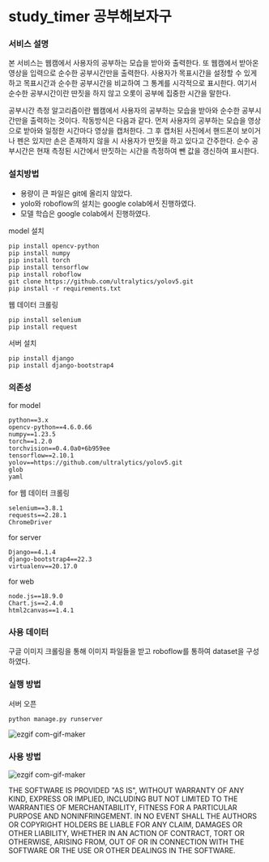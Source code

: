 # study_timer 공부해보자구

### 서비스 설명

본 서비스는 웹캠에서 사용자의 공부하는 모습을 받아와 출력한다. 또 웹캠에서 받아온 영상을 입력으로 순수한 공부시간만을 출력한다. 사용자가 목표시간을 설정할 수 있게 하고 목표시간과 순수한 공부시간을 비교하여 그 통계를 시각적으로 표시한다. 여기서 순수한 공부시간이란 딴짓을 하지 않고 오롯이 공부에 집중한 시간을 말한다.

 공부시간 측정 알고리즘이란 웹캠에서 사용자의 공부하는 모습을 받아와 순수한 공부시간만을 출력하는 것이다. 작동방식은 다음과 같다. 먼저 사용자의 공부하는 모습을 영상으로 받아와 일정한 시간마다 영상을 캡처한다. 그 후 캡처된 사진에서 핸드폰이 보이거나 펜은 있지만 손은 존재하지 않을 시 사용자가 딴짓을 하고 있다고 간주한다. 순수 공부시간은 현재 측정된 시간에서 딴짓하는 시간을 측정하여 뺀 값을 갱신하여 표시한다. 

### 설치방법

 - 용량이 큰 파일은 git에 올리지 않았다.
 - yolo와 roboflow의 설치는 google colab에서 진행하였다.
 - 모델 학습은 google colab에서 진행하였다.

model 설치
 ```
 pip install opencv-python
 pip install numpy
 pip install torch
 pip install tensorflow
 pip install roboflow 
 git clone https://github.com/ultralytics/yolov5.git
 pip install -r requirements.txt
 ```
웹 데이터 크롤링
 ```
 pip install selenium
 pip install request
 ```
서버 설치
 ```
 pip install django
 pip install django-bootstrap4
 ```
 
### 의존성

for model
 ```
 python==3.x
 opencv-python==4.6.0.66
 numpy==1.23.5
 torch==1.2.0
 torchvision==0.4.0a0+6b959ee
 tensorflow==2.10.1
 yolov==https://github.com/ultralytics/yolov5.git
 glob
 yaml
 ```
 
for 웹 데이터 크롤링
 ```
 selenium==3.8.1
 requests==2.28.1
 ChromeDriver
 ```
 
for server
 ```
 Django==4.1.4
 django-bootstrap4==22.3
 virtualenv==20.17.0
 ```
 
for web
 ```
node.js==18.9.0
Chart.js==2.4.0
html2canvas==1.4.1 
 ```

### 사용 데이터

구글 이미지 크롤링을 통해 이미지 파일들을 받고 roboflow를 통하여 dataset을 구성하였다.

### 실행 방법

서버 오픈
 ```
python manage.py runserver
 ```
 
 ![ezgif com-gif-maker](https://user-images.githubusercontent.com/49019187/206849937-56618a90-d061-40ae-b987-81c90016c7b4.gif)


### 사용 방법

![ezgif com-gif-maker](https://user-images.githubusercontent.com/49019187/206850211-2fa6e5d4-d0da-4226-abad-e8ffc55032b2.gif)

THE SOFTWARE IS PROVIDED "AS IS", WITHOUT WARRANTY OF ANY KIND, EXPRESS OR IMPLIED, INCLUDING BUT NOT LIMITED TO THE WARRANTIES OF MERCHANTABILITY, FITNESS FOR A PARTICULAR PURPOSE AND NONINFRINGEMENT. IN NO EVENT SHALL THE AUTHORS OR COPYRIGHT HOLDERS BE LIABLE FOR ANY CLAIM, DAMAGES OR OTHER LIABILITY, WHETHER IN AN ACTION OF CONTRACT, TORT OR OTHERWISE, ARISING FROM, OUT OF OR IN CONNECTION WITH THE SOFTWARE OR THE USE OR OTHER DEALINGS IN THE SOFTWARE.

 ```

